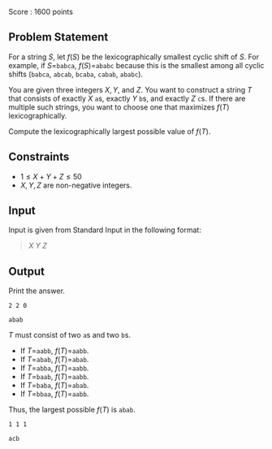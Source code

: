 Score : $1600$ points

## Problem Statement

For a string $S$, let $f(S)$ be the lexicographically smallest cyclic shift of $S$.
For example, if $S =$`babca`, $f(S) =$`ababc` because this is the smallest among all cyclic shifts (`babca`, `abcab`, `bcaba`, `cabab`, `ababc`).

You are given three integers $X, Y$, and $Z$.
You want to construct a string $T$ that consists of exactly $X$ `a`s, exactly $Y$ `b`s, and exactly $Z$ `c`s.
If there are multiple such strings, you want to choose one that maximizes $f(T)$ lexicographically.

Compute the lexicographically largest possible value of $f(T)$.

## Constraints

- $1 \leq X + Y + Z \leq 50$
- $X, Y, Z$ are non-negative integers.

## Input

Input is given from Standard Input in the following format:

> $X$ $Y$ $Z$

## Output

Print the answer.

```input1
2 2 0
```

```output1
abab
```

$T$ must consist of two `a`s and two `b`s.

- If $T =$`aabb`, $f(T) =$`aabb`.
- If $T =$`abab`, $f(T) =$`abab`.
- If $T =$`abba`, $f(T) =$`aabb`.
- If $T =$`baab`, $f(T) =$`aabb`.
- If $T =$`baba`, $f(T) =$`abab`.
- If $T =$`bbaa`, $f(T) =$`aabb`.

Thus, the largest possible $f(T)$ is `abab`.

```input2
1 1 1
```

```output2
acb
```